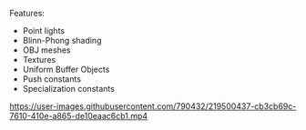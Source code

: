 Features:
* Point lights
* Blinn-Phong shading
* OBJ meshes
* Textures
* Uniform Buffer Objects
* Push constants
* Specialization constants


https://user-images.githubusercontent.com/790432/219500437-cb3cb69c-7610-410e-a865-de10eaac6cb1.mp4

